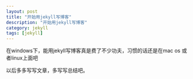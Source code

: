 ```yaml
---
layout: post
title: "开始用jekyll写博客"
description: "开始用jekyll写博客"
category: jekyll
tags: [jekyll]
---
```



在windows下，能用jekyll写博客真是费了不少功夫，习惯的话还是在mac os 或者linux上面吧

以后多多写写文章，多写写总结吧。

